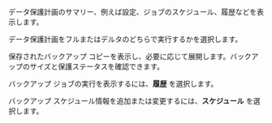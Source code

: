 データ保護計画のサマリー、例えば設定、ジョブのスケジュール、履歴などを表示します。

データ保護計画をフルまたはデルタのどちらで実行するかを選択します。

保存されたバックアップ コピーを表示し、必要に応じて展開します。バックアップのサイズと保護ステータスを確認できます。

バックアップ ジョブの実行を表示するには、**履歴** を選択します。

バックアップ スケジュール情報を追加または変更するには、**スケジュール** を選択します。

